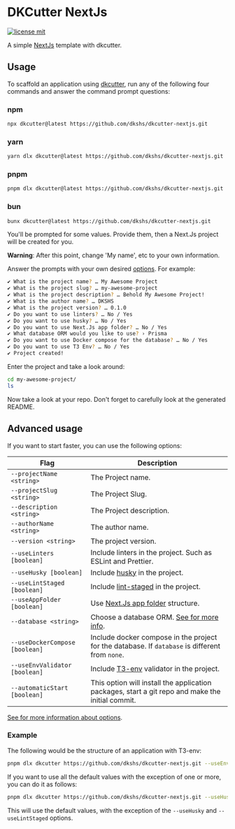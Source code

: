 # DKCutter NextJs

[![license mit](https://img.shields.io/badge/licence-MIT-56BEB8)](LICENSE)

A simple [NextJs](https://nextjs.org/) template with dkcutter.

## Usage

To scaffold an application using [dkcutter](https://github.com/dkshs/dkcutter), run any of the following four commands and answer the command prompt questions:

### npm

```bash
npx dkcutter@latest https://github.com/dkshs/dkcutter-nextjs.git
```

### yarn

```bash
yarn dlx dkcutter@latest https://github.com/dkshs/dkcutter-nextjs.git
```

### pnpm

```bash
pnpm dlx dkcutter@latest https://github.com/dkshs/dkcutter-nextjs.git
```

### bun

```bash
bunx dkcutter@latest https://github.com/dkshs/dkcutter-nextjs.git
```

You'll be prompted for some values. Provide them, then a Next.Js project will be created for you.

**Warning**: After this point, change 'My name', etc to your own information.

Answer the prompts with your own desired [options][options-url]. For example:

```bash
✔ What is the project name? … My Awesome Project
✔ What is the project slug? … my-awesome-project
✔ What is the project description? … Behold My Awesome Project!
✔ What is the author name? … DKSHS
✔ What is the project version? … 0.1.0
✔ Do you want to use linters? … No / Yes
✔ Do you want to use husky? … No / Yes
✔ Do you want to use Next.Js app folder? … No / Yes
✔ What database ORM would you like to use? › Prisma
✔ Do you want to use Docker compose for the database? … No / Yes
✔ Do you want to use T3 Env? … No / Yes
✔ Project created!
```

Enter the project and take a look around:

```bash
cd my-awesome-project/
ls
```

Now take a look at your repo. Don't forget to carefully look at the generated README.

## Advanced usage

If you want to start faster, you can use the following options:

| Flag                           | Description                                                                                      |
| ------------------------------ | ------------------------------------------------------------------------------------------------ |
| `--projectName <string>`       | The Project name.                                                                                |
| `--projectSlug <string>`       | The Project Slug.                                                                                |
| `--description <string>`       | The Project description.                                                                         |
| `--authorName <string>`        | The author name.                                                                                 |
| `--version <string>`           | The project version.                                                                             |
| `--useLinters [boolean]`       | Include linters in the project. Such as ESLint and Prettier.                                     |
| `--useHusky [boolean]`         | Include [husky](https://github.com/typicode/husky) in the project.                               |
| `--useLintStaged [boolean]`    | Include [lint-staged](https://github.com/lint-staged/lint-staged) in the project.                |
| `--useAppFolder [boolean]`     | Use [Next.Js app folder](https://nextjs.org/docs/app) structure.                                 |
| `--database <string>`          | Choose a database ORM. [See for more info][options-url].                                         |
| `--useDockerCompose [boolean]` | Include docker compose in the project for the database. If `database` is different from `none`.  |
| `--useEnvValidator [boolean]`  | Include [T3-env](https://github.com/t3-oss/t3-env) validator in the project.                     |
| `--automaticStart [boolean]`   | This option will install the application packages, start a git repo and make the initial commit. |

[See for more information about options][options-url].

### Example

The following would be the structure of an application with T3-env:

```bash
pnpm dlx dkcutter https://github.com/dkshs/dkcutter-nextjs.git --useEnvValidator
```

If you want to use all the default values with the exception of one or more, you can do it as follows:

```bash
pnpm dlx dkcutter https://github.com/dkshs/dkcutter-nextjs.git --useHusky --useLintStaged -y
```

This will use the default values, with the exception of the `--useHusky` and `--useLintStaged` options.

[options-url]: ./docs/project-generation-options.md
